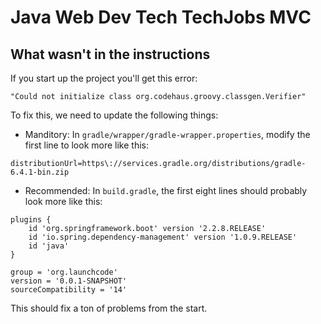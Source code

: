 # Java Web Dev Tech TechJobs MVC

## What wasn't in the instructions

If you start up the project you'll get this error:

```
"Could not initialize class org.codehaus.groovy.classgen.Verifier"
```

To fix this, we need to update the following things:

* Manditory: In `gradle/wrapper/gradle-wrapper.properties`, modify the first line to look more like this:
```
distributionUrl=https\://services.gradle.org/distributions/gradle-6.4.1-bin.zip
```
* Recommended: In `build.gradle`, the first eight lines should probably look more like this:
```
plugins {
  	id 'org.springframework.boot' version '2.2.8.RELEASE'
  	id 'io.spring.dependency-management' version '1.0.9.RELEASE'
 	id 'java'
}
 
group = 'org.launchcode'
version = '0.0.1-SNAPSHOT'
sourceCompatibility = '14'
```
This should fix a ton of problems from the start.
